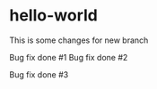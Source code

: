 # hello-world
This is some changes for new branch

Bug fix done #1
Bug fix done #2

Bug fix done #3
